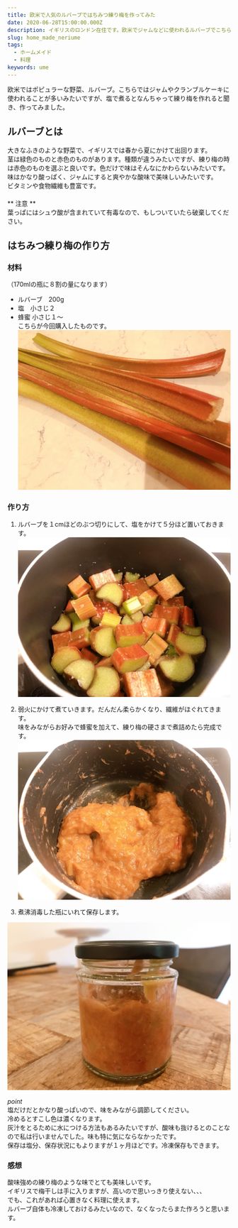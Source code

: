 ```yaml
---
title: 欧米で人気のルバーブではちみつ練り梅を作ってみた
date: 2020-06-28T15:00:00.000Z
description: イギリスのロンドン在住です。欧米でジャムなどに使われるルバーブでこちらでは手に入りにくい「はちみつ練り梅」を作ってみました。
slug: home_made_neriume
tags: 
  - ホームメイド
  - 料理
keywords: ume
---
```


欧米ではポピュラーな野菜、ルバーブ。こちらではジャムやクランブルケーキに使われることが多いみたいですが、塩で煮るとなんちゃって練り梅を作れると聞き、作ってみました。  

## ルバーブとは  
大きなふきのような野菜で、イギリスでは春から夏にかけて出回ります。  
茎は緑色のものと赤色のものがあります。種類が違うみたいですが、練り梅の時は赤色のものを選ぶと良いです。色だけで味はそんなにかわらないみたいです。
味はかなり酸っぱく、ジャムにすると爽やかな酸味で美味しいみたいです。  
ビタミンや食物繊維も豊富です。  
　  
** 注意 **   
葉っぱにはシュウ酸が含まれていて有毒なので、もしついていたら破棄してください。  

## はちみつ練り梅の作り方  
### 材料  
（170mlの瓶に８割の量になります）  
- ルバーブ　200g  
- 塩　小さじ２  
- 蜂蜜  小さじ１〜  
こちらが今回購入したものです。  
![ルバーブ練り梅１](IMG_1390.JPG)    

### 作り方  
1. ルバーブを１cmほどのぶつ切りにして、塩をかけて５分ほど置いておきます。   
![ルバーブ練り梅２](IMG_1391.JPG)    

2. 弱火にかけて煮ていきます。だんだん柔らかくなり、繊維がほぐれてきます。  
味をみながらお好みで蜂蜜を加えて、練り梅の硬さまで煮詰めたら完成です。  
![ルバーブ練り梅２](IMG_1392.JPG)   

3. 煮沸消毒した瓶にいれて保存します。  
  
  ![ルバーブ練り梅２](IMG_1393.JPG) 
  
*point*  
塩だけだとかなり酸っぱいので、味をみながら調節してください。  
冷めるとすこし色は濃くなります。  
灰汁をとるために水につける方法もあるみたいですが、酸味も抜けるとのことなので私は行いませんでした。味も特に気にならなかったです。  
保存は塩分、保存状況にもよりますが１ヶ月ほどです。冷凍保存もできます。  

### 感想  
酸味強めの練り梅のような味でとても美味しいです。  
イギリスで梅干しは手に入りますが、高いので思いっきり使えない、、、  
でも、これがあれば心置きなく料理に使えます。  
ルバーブ自体も冷凍しておけるみたいなので、なくなったらまた作ろうと思います。
